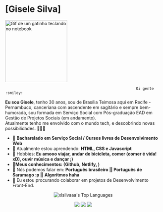   # [Gisele Silva]   
<img src="https://user-images.githubusercontent.com/110683488/236534270-f378becc-c456-4cad-aaf9-529016b8d230.gif" width="200px" alt="Gif de um gatinho teclando no notebook">

                                                               Oi gente :smiley:
<strong>Eu sou Gisele</strong>, tenho 30 anos, sou de Brasília Teimosa aqui em Recife - Pernambuco, canceriana com ascendente em sagitário e sempre bem-humorada, sou formada em Serviço Social com Pós-graduação EAD em Gestão de Projetos Sociais (em andamento).
<br>Atualmente tenho me envolvido com o mundo tech, e descobrindo novas possibilidades.</strong> 👨🏻‍💻 

- 🔭 <strong>Bacharelado em Serviço Social / Cursos livres de Desenvolvimento Web</strong>
- 🚀 Atualmente estou aprendendo: <strong> HTML, CSS e Javascript</strong> 
- 💬 Hobbies: <strong>Eu amooo viajar, andar de bicicleta, comer (comer é vida! xD), ouvir música e dançar ;) </strong>
- 🚀<strong>Meus conhecimentos: (Github, Netlify, )</strong>
- 📣 Nós podemos falar em: <strong>Português brasileiro || Português de Saramago :p || Algoritmos haha </strong>
- 👯 Eu estou procurando colaborar em projetos de Desenvolvimento Front-End.

<div align="center">

  ![xlsilvaaa's Top Languages](https://github-readme-stats.vercel.app/api/top-langs/?username=xlsilvaaa&theme=highcontrast&show_icons=true&hide_border=true&layout=compact)
  
  <a href="#" alt="Gmail">
    <img src="https://img.shields.io/badge/-Gmail-FF0000?style=flat-square&labelColor=FF0000&logo=gmail&logoColor=white&link=giselesilva080792@gmail.com"/></a>

  <a href="#" alt="Linkedin">
    <img src="https://img.shields.io/badge/-Linkedin-0e76a8?style=flat-square&logo=Linkedin&logoColor=white&link=https://www.linkedin.com/in/xlsilvaaa/" /></a>

  <a href="#" alt="Instagram">
    <img src="https://img.shields.io/badge/-Instagram-DF0174?style=flat-square&labelColor=DF0174&logo=instagram&logoColor=white&link=https://www.instagram.com/xlsilvaaa/"/></a>

</div>

